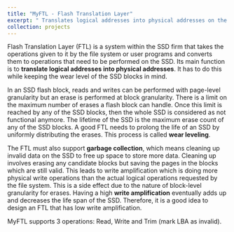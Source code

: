 ```yaml
---
title: "MyFTL - Flash Translation Layer"
excerpt: " Translates logical addresses into physical addresses on the flash, performs garbage collection of invalid blocks and incorporates block wear leveling to prolong the life of the SSD."
collection: projects
---
```


Flash Translation Layer (FTL) is a system within the SSD firm that takes the operations given to it by the file system or user programs and converts them to operations that need to be performed on the SSD. Its main function is to **translate logical addresses into physical addresses**. It has to do this while keeping the wear level of the SSD blocks in mind. 

In an SSD flash block, reads and writes can be performed with page-level granularity but an erase is performed at block granularity. There is a limit on the maximum number of erases a flash block can handle. Once this limit is reached by any of the SSD blocks, then the whole SSD is considered as not functional anymore. The lifetime of the SSD is the maximum erase count of any of the SSD blocks. A good FTL needs to prolong the life of an SSD by uniformly distributing the erases. This process is called **wear leveling**.

The FTL must also support **garbage collection**, which means cleaning up invalid data on the SSD to free up space to store more data. Cleaning up involves erasing any candidate blocks but saving the pages in the blocks which are still valid. This leads to write amplification which is doing more physical write operations than the actual logical operations requested by the file system. This is a side effect due to the nature of block-level granularity for erases. Having a high **write amplification** eventually adds up and decreases the life span of the SSD. Therefore, it is a good idea to design an FTL that has low write amplification.

MyFTL supports 3 operations: Read, Write and Trim (mark LBA as invalid).
